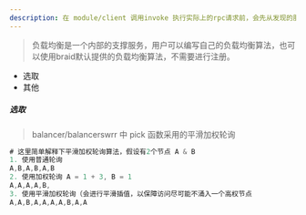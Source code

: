 ```yaml
---
description: 在 module/client 调用invoke 执行实际上的rpc请求前，会先从发现的服务中中选取一个服务，这个选取的过程主要是由module/balancer提供
---
```


> 负载均衡是一个内部的支撑服务，用户可以编写自己的负载均衡算法，也可以使用braid默认提供的负载均衡算法，不需要进行注册。

* 选取
* 其他

##### 选取

> balancer/balancerswrr 中 pick 函数采用的平滑加权轮询

```go
# 这里简单解释下平滑加权轮询算法，假设有2个节点 A & B
1. 使用普通轮询
A,B,A,B,A,B
2. 使用加权轮询 A = 1 + 3, B = 1
A,A,A,A,B,
3. 使用平滑加权轮询（会进行平滑插值，以保障访问尽可能不涌入一个高权节点
A,A,B,A,A,A,A,B,A,A
```